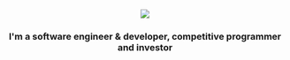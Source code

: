 <h1 align="center"><img src="https://images.cooltext.com/5674198.png"></h1>
<h3 align="center">I'm a software engineer & developer, competitive programmer and investor</h3>
